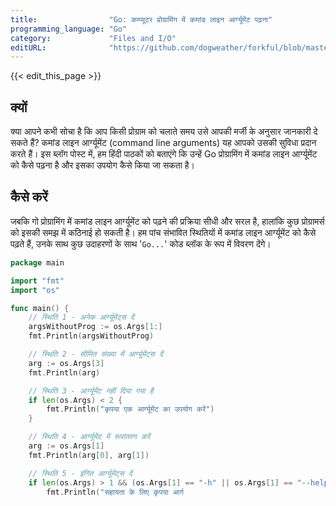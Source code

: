 ```yaml
---
title:                "Go: कम्प्यूटर प्रोग्रामिंग में कमांड लाइन आर्ग्यूमेंट पढ़ना"
programming_language: "Go"
category:             "Files and I/O"
editURL:              "https://github.com/dogweather/forkful/blob/master/content/hi/go/reading-command-line-arguments.md"
---
```


{{< edit_this_page >}}

## क्यों

क्या आपने कभी सोचा है कि आप किसी प्रोग्राम को चलाते समय उसे आपकी मर्जी के अनुसार जानकारी दे सकते हैं? कमांड लाइन आर्ग्यूमेंट (command line arguments) यह आपको उसकी सुविधा प्रदान करते हैं। इस ब्लॉग पोस्ट में, हम हिंदी पाठकों को बताएंगे कि उन्हें Go प्रोग्रामिंग में कमांड लाइन आर्ग्यूमेंट को कैसे पढ़ना है और इसका उपयोग कैसे किया जा सकता है।

## कैसे करें

जबकि गो प्रोग्रामिंग में कमांड लाइन आर्ग्यूमेंट को पढ़ने की प्रक्रिया सीधी और सरल है, हालांकि कुछ प्रोग्रामर्स को इसकी समझ में कठिनाई हो सकती है। हम पांच संभावित स्थितियों में कमांड लाइन आर्ग्यूमेंट को कैसे पढ़ते हैं, उनके साथ कुछ उदाहरणों के साथ '```Go...```' कोड ब्लॉक के रूप में विवरण देंगे।

```Go
package main

import "fmt"
import "os"

func main() {
    // स्थिति 1 - अनेक आर्ग्यूमेंट्स दें
    argsWithoutProg := os.Args[1:]
    fmt.Println(argsWithoutProg)

    // स्थिति 2 - सीमित संख्या में आर्ग्यूमेंट्स दें
    arg := os.Args[3]
    fmt.Println(arg)

    // स्थिति 3 - आर्ग्यूमेंट नहीं दिया गया है
    if len(os.Args) < 2 {
	    fmt.Println("कृपया एक आर्ग्यूमेंट का उपयोग करें")
    }

    // स्थिति 4 - आर्ग्यूमेंट में रूपांतरण करें
    arg := os.Args[1]
    fmt.Println(arg[0], arg[1])

    // स्थिति 5 - इंगित आर्ग्यूमेंट्स दें
    if len(os.Args) > 1 && (os.Args[1] == "-h" || os.Args[1] == "--help") {
	    fmt.Println("सहायता के लिए कृपया आर्ग